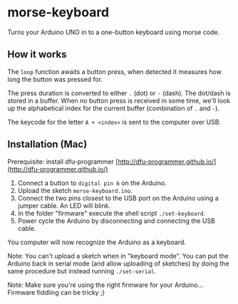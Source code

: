 # morse-keyboard

Turns your Arduino UNO in to a one-button keyboard using morse code.

## How it works

The `loop` function awaits a button press, when detected it measures how long the button was pressed for.

The press duration is converted to either `.` (dot) or `-` (dash). The dot/dash is stored in a buffer. When no button press is received in some time, we'll look up the alphabetical index for the current buffer (combination of `.` and `-`).

The keycode for the letter `A + <index>` is sent to the computer over USB.

## Installation (Mac)

Prerequisite: install dfu-programmer [http://dfu-programmer.github.io/](http://dfu-programmer.github.io/)

1) Connect a button to `digital pin 6` on the Arduino.
2) Upload the sketch `morse-keyboard.ino`.
4) Connect the two pins closest to the USB port on the Arduino using a jumper cable. An LED will blink.
5) In the folder "firmware" execute the shell script `./set-keyboard`.
6) Power cycle the Arduino by disconnecting and connecting the USB cable.

You computer will now recognize the Arduino as a keyboard.

Note: You can't upload a sketch when in "keyboard mode". You can put the Arduino back in serial mode (and allow uploading of sketches) by doing the same procedure but instead running `./set-serial`.

Note: Make sure you're using the right firmware for your Arduino... Firmware fiddling can be tricky ;)
